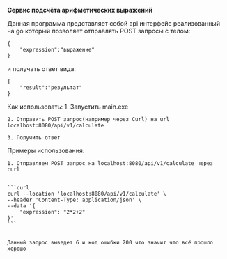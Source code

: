 **Сервис подсчёта арифметических выражений**

Данная программа представляет собой api интерфейс реализованный на go который позволяет отправлять POST запросы с телом:

```
{
    "expression":"выражение" 
}
```


и получать ответ вида:
```
{
    "result":"результат"
}
```

Как использовать:
    1. Запустить main.exe

    2. Отправить POST запрос(например через Curl) на url localhost:8080/api/v1/calculate

    3. Получить ответ


Примеры использования:

    1. Отправляем POST запрос на localhost:8080/api/v1/calculate через curl


    ```curl
    curl --location 'localhost:8080/api/v1/calculate' \
    --header 'Content-Type: application/json' \
    --data '{
        "expression": "2*2+2"
    }'
    ```

    
    Данный запрос выведет 6 и код ошибки 200 что значит что всё прошло хорошо
